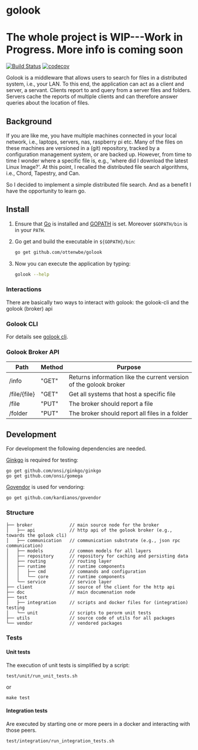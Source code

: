 # golook

# The whole project is WIP---Work in Progress. More info is coming soon 

[![Build Status](https://travis-ci.org/ottenwbe/golook.svg?branch=development)](https://travis-ci.org/ottenwbe/golook)
[![codecov](https://codecov.io/gh/ottenwbe/golook/branch/master/graph/badge.svg)](https://codecov.io/gh/ottenwbe/golook)

Golook is a middleware that allows users to search for files in a distributed system, i.e., your LAN.
To this end, the application can act as a client and server, a servant.
Clients report to and query from a server files and folders.
Servers cache the reports of multiple clients and can therefore answer queries about the location of files.
 

## Background ##

If you are like me, you have multiple machines connected in your local network, i.e., laptops, servers, nas, raspberry pi etc.
Many of the files on these machines are versioned in a (git) repository, tracked by a configuration management system, or are backed up. 
However, from time to time I wonder where a specific file is, e.g., 'where did I download the latest Linux Image?'.
At this point, I recalled the distributed file search algorithms, i.e., Chord, Tapestry, and Can.

So I decided to implement a simple distributed file search. And as a benefit I have the opportunity to learn go.   

## Install ##

1. Ensure that [Go](https://golang.org/doc/install) is installed and [GOPATH](https://golang.org/doc/code.html) is set. 
Moreover `$GOPATH/bin` is in your `PATH`.

1. Go get and build the executable in `${GOPATH}/bin`:
    
    ```bash    
    go get github.com/ottenwbe/golook
    ```
1. Now you can execute the application by typing: 

    ```bash    
    golook --help
    ```

### Interactions ###

There are basically two ways to interact with golook: the golook-cli and the golook (broker) api

### Golook CLI ###

For details see [golook cli](https://github.com/ottenwbe/golook-cli).

### Golook Broker API ###

| Path  | Method  | Purpose  |   
|---|---|---|
| /info  | "GET" | Returns information like the current version of the golook broker  |   
| /file/{file} |  "GET" |  Get all systems that host a specific file |  
| /file |  "PUT" | The broker should report a file |
| /folder |  "PUT" | The broker should report all files in a folder  |


## Development ##

For development the following dependencies are needed. 

[Ginkgo](https://onsi.github.io/ginkgo/) is required for testing:

    go get github.com/onsi/ginkgo/ginkgo
    go get github.com/onsi/gomega
    
[Govendor](https://github.com/kardianos/govendor) is used for vendoring:    
    
    go get github.com/kardianos/govendor

### Structure ###

    ├── broker              // main source node for the broker
    │   ├── api             // http api of the golook broker (e.g., towards the golook cli)
    │   ├── communication   // communication substrate (e.g., json rpc communication)
    │   ├── models          // common models for all layers
    │   ├── repository      // repository for caching and persisting data
    │   ├── routing         // routing layer
    │   ├── runtime         // runtime components
    │   │   ├── cmd         // commands and configuration
    │   │   └── core        // runtime components
    │   └── service         // service layer
    ├── client              // source of the client for the http api
    ├── doc                 // main documenation node    
    ├── test
    │   ├── integration     // scripts and docker files for (integration) testing
    │   └── unit            // scripts to perorm unit tests
    ├── utils               // source code of utils for all packages
    └── vendor              // vendored packages

### Tests ###

#### Unit tests ####

The execution of unit tests is simplified by a script:

    test/unit/run_unit_tests.sh
    
or
    
    make test

#### Integration tests ####

Are executed by starting one or more peers in a docker and interacting with those peers. 

    test/integration/run_integration_tests.sh
